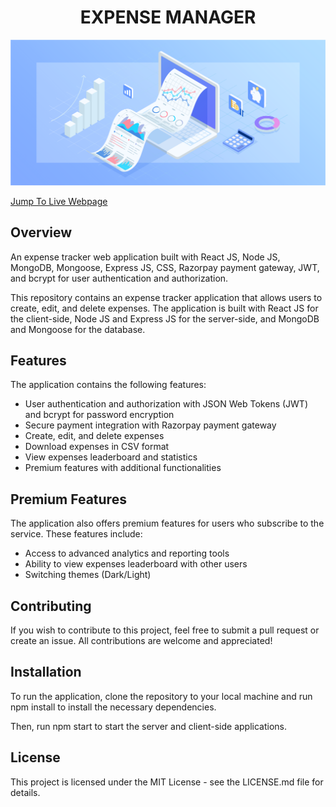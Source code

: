<h1 align="center">EXPENSE MANAGER</h1>

![Image alt text](https://raw.githubusercontent.com/SHA43F/Assets/main/Expense%20Manager.png "Bitcoin Genie")

[Jump To Live Webpage](https://react-expense-tracker-27b38.web.app)

## Overview
An expense tracker web application built with React JS, Node JS, MongoDB, Mongoose, Express JS, CSS, Razorpay payment gateway, JWT, and bcrypt for user authentication and authorization.

This repository contains an expense tracker application that allows users to create, edit, and delete expenses. The application is built with React JS for the client-side, Node JS and Express JS for the server-side, and MongoDB and Mongoose for the database. 

## Features
The application contains the following features:

- User authentication and authorization with JSON Web Tokens (JWT) and bcrypt for password encryption
- Secure payment integration with Razorpay payment gateway
- Create, edit, and delete expenses
- Download expenses in CSV format
- View expenses leaderboard and statistics
- Premium features with additional functionalities

## Premium Features
The application also offers premium features for users who subscribe to the service. These features include:

- Access to advanced analytics and reporting tools
- Ability to view expenses leaderboard with other users
- Switching themes (Dark/Light)

## Contributing
If you wish to contribute to this project, feel free to submit a pull request or create an issue. All contributions are welcome and appreciated!

## Installation
To run the application, clone the repository to your local machine and run npm install to install the necessary dependencies.

Then, run npm start to start the server and client-side applications.

## License
This project is licensed under the MIT License - see the LICENSE.md file for details.
